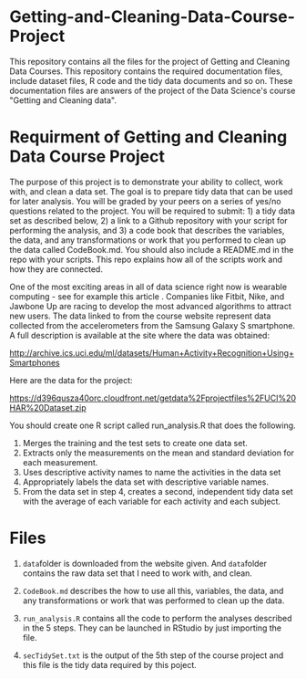 # Getting-and-Cleaning-Data-Course-Project

This repository contains all the files for the project of Getting and Cleaning Data Courses. This repository contains the required documentation files, include dataset files, R code and the tidy data documents and so on. These documentation files are answers of the project of the Data Science's course "Getting and Cleaning data".

# Requirment of Getting and Cleaning Data Course Project

The purpose of this project is to demonstrate your ability to collect, work with, and clean a data set. The goal is to prepare tidy data that can be used for later analysis. You will be graded by your peers on a series of yes/no questions related to the project. You will be required to submit: 1) a tidy data set as described below, 2) a link to a Github repository with your script for performing the analysis, and 3) a code book that describes the variables, the data, and any transformations or work that you performed to clean up the data called CodeBook.md. You should also include a README.md in the repo with your scripts. This repo explains how all of the scripts work and how they are connected.

One of the most exciting areas in all of data science right now is wearable computing - see for example this article . Companies like Fitbit, Nike, and Jawbone Up are racing to develop the most advanced algorithms to attract new users. The data linked to from the course website represent data collected from the accelerometers from the Samsung Galaxy S smartphone. A full description is available at the site where the data was obtained:

http://archive.ics.uci.edu/ml/datasets/Human+Activity+Recognition+Using+Smartphones

Here are the data for the project:

https://d396qusza40orc.cloudfront.net/getdata%2Fprojectfiles%2FUCI%20HAR%20Dataset.zip

You should create one R script called run_analysis.R that does the following.

1. Merges the training and the test sets to create one data set.
2. Extracts only the measurements on the mean and standard deviation for each measurement.
3. Uses descriptive activity names to name the activities in the data set
4. Appropriately labels the data set with descriptive variable names.
5. From the data set in step 4, creates a second, independent tidy data set with the average of each variable for each activity and each subject.


# Files

1. `data`folder is downloaded from the website given. And `data`folder contains the raw data set that I need to work with, and clean.

2. `CodeBook.md` describes the how to use all this, variables, the data, and any transformations or work that was performed to clean up the data.

3. `run_analysis.R` contains all the code to perform the analyses described in the 5 steps. They can be launched in RStudio by just importing the file.

4. `secTidySet.txt` is the output of the 5th step of the course project and this file is the tidy data required by this poject.

